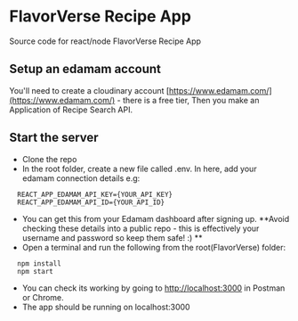 # FlavorVerse Recipe App

Source code for react/node FlavorVerse Recipe App

## Setup an edamam account

You'll need to create a cloudinary account [https://www.edamam.com/](https://www.edamam.com/) - there is a free tier,
Then you make an Application of Recipe Search API.

## Start the server

* Clone the repo
* In the root folder, create a new file called .env. In here, add your edamam connection details e.g:

```
  REACT_APP_EDAMAM_API_KEY={YOUR_API_KEY}
  REACT_APP_EDAMAM_API_ID={YOUR_API_ID}
```

* You can get this from your Edamam dashboard after signing up. **Avoid checking these details into a public repo - this is effectively your username and password so keep them safe! :) **
* Open a terminal and run the following from the root(FlavorVerse) folder:

```
  npm install
  npm start
```

* You can check its working by going to [http://localhost:3000](http://localhost:3000) in Postman or Chrome.
* The app should be running on localhost:3000
